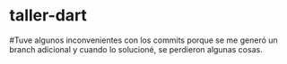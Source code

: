 # taller-dart
#Tuve algunos inconvenientes con los commits porque se me generó un branch adicional y cuando lo solucioné, se perdieron algunas cosas.